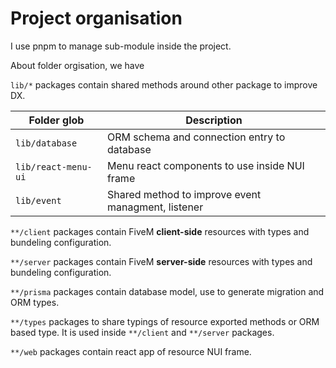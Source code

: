 # Project organisation

I use pnpm to manage sub-module inside the project.

About folder orgisation, we have

`lib/*` packages contain shared methods around other package to improve DX.

| Folder glob         | Description                                        |
| ------------------- | -------------------------------------------------- |
| `lib/database`      | ORM schema and connection entry to database        |
| `lib/react-menu-ui` | Menu react components to use inside NUI frame      |
| `lib/event`         | Shared method to improve event managment, listener |

`**/client` packages contain FiveM **client-side** resources with types and bundeling configuration.

`**/server` packages contain FiveM **server-side** resources with types and bundeling configuration.

`**/prisma` packages contain database model, use to generate migration and ORM types.

`**/types` packages to share typings of resource exported methods or ORM based type. It is used inside `**/client` and `**/server` packages.

`**/web` packages contain react app of resource NUI frame.
